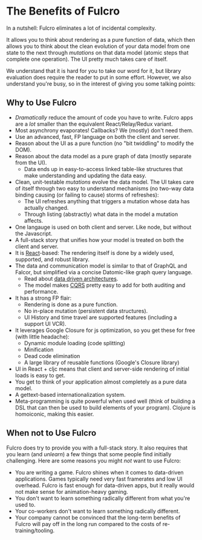 # The Benefits of Fulcro

In a nutshell: Fulcro eliminates a lot of incidental complexity.

It allows you to think
about rendering as a pure function of data, which then allows you to think about the
clean evolution of your data model from one state to the next through *mutations* on that
data model (atomic steps that complete one operation). The UI pretty much takes care
of itself.

We understand that it is hard for you to take our word for it, but library
evaluation does require the reader to put in some effort. However, we also
understand you're busy, so in the interest of giving you some talking points:

## Why to Use Fulcro

- *Dramatically* reduce the amount of code you have to write. Fulcro apps are
a *lot* smaller than the equivalent React/Relay/Redux variant.
- Most asynchrony evaporates! Callbacks? We (mostly) don't need them.
- Use an advanced, fast, FP language on both the client and server.
- Reason about the UI as a pure function (no "bit twiddling" to modify the DOM).
- Reason about the data model as a pure graph of data (mostly separate from the UI).
    - Data ends up in easy-to-access linked table-like structures that make understanding and updating the data easy.
- Clean, unit-testable *mutations* evolve the data model. The UI takes care of itself through two easy to understand
mechanisms (no two-way data binding causing (or failing to cause) storms of refreshes):
    - The UI refreshes anything that triggers a mutation whose data has actually changed.
    - Through listing (abstractly) what data in the model a mutation affects.
- One langauge is used on both client and server. Like node, but without the Javascript.
- A full-stack story that unifies how your model is treated on both the client and server.
- It is [React](https://facebook.github.io/react/)-based: The rendering itself is done by a widely used, supported, and robust library.
- The data and communication model is similar to that of GraphQL and Falcor, but simplified via a concise Datomic-like graph query language.
    - Read about [data driven architectures](https://medium.com/@env/demand-driven-development-relay-falcor-om-next-75818bd54ea1).
    - The model makes [CQRS](https://www.youtube.com/watch?v=qDNPQo9UmJA) pretty easy to add for both auditing and performance.
- It has a strong FP flair:
    - Rendering is done as a pure function.
    - No in-place mutation (persistent data structures).
    - UI History and time travel are supported features (including a support UI VCR).
- It leverages Google Closure for js optimization, so you get these for free (with little headache):
    - Dynamic module loading (code splitting)
    - Minification
    - Dead code elimination
    - A large library of reusable functions (Google's Closure library)
- UI in React + cljc means that client and server-side rendering of initial loads is easy to get.
- You get to think of your application almost completely as a pure data model.
- A gettext-based internationalization system.
- Meta-programming is quite powerful when used well (think of building a DSL that can then be used to build
elements of your program). Clojure is homoiconic, making this easier.

## When not to Use Fulcro

Fulcro does try to provide you with a full-stack story. It also requires that you learn
(and *unlearn*) a few things that some people find initially challenging. Here are some reasons
you might *not* want to use Fulcro:

- You are writing a game. Fulcro shines when it comes to data-driven applications. Games typically need very fast
  framerates and low UI overhead. Fulcro is fast enough for data-driven apps, but it really would not make
  sense for animation-heavy gaming.
- You don't want to learn something radically different from what you're used to.
- Your co-workers don't want to learn something radically different.
- Your company cannot be convinced that the long-term benefits of Fulcro will pay off in the long run compared to the
costs of re-training/tooling.

